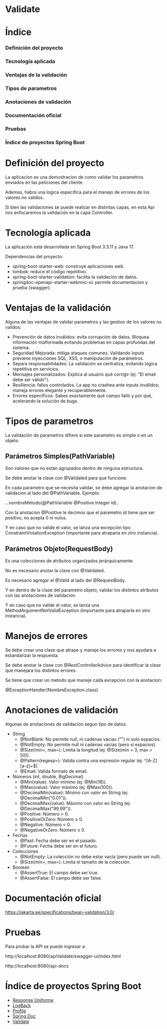 # **Validate**

# Índice
### Definición del proyecto
### Tecnología aplicada
### Ventajas de la validación
### Tipos de parametros
### Anotaciones de validación
### Documentación oficial
### Pruebas
### Índice de proyectos Spring Boot


#  **Definición del proyecto**
La aplicacion es una demostracion de como validar los parametros enviados en las peticiones del cliente.

Ademas, habra una logica especifica para el manejo de errores de los valores no validos.

Si bien las validaciones se puede realizar en distintas capas, en esta Api nos enfocaremos la validación en la capa Controller.


#  **Tecnología aplicada**

La aplicaciòn está desarrollada en Spring Boot 3.3.11 y Java 17.

Dependencias del proyecto: 
- spring-boot-starter-web: construye aplicaciones web.
- lombok: reduce el código repetitivo.
- spring-boot-starter-validation: facilita la validación de datos.
- springdoc-openapi-starter-webmvc-ui: permite documentacion y prueba (swagger).

#  **Ventajas de la validación**
Alguna de las ventajas de validar parametros y las gestion de los valores no validos:
- Prevención de datos inválidos: evita corrupción de datos. Bloquea información malformada evitando problemas en capas profundas del sistema.
- Seguridad Mejorada: mitiga ataques comunes. Validando inputs previene inyecciones SQL, XSS, o manipulación de parámetros.
- Separa responsabilidades: La validación se centraliza, evitando lógica repetitiva en servicios.
- Mensajes personalizados: Explica al usuario qué corrigir (ej: "El email debe ser válido").
- Resiliencia: fallos controlados. La app no crashea ante inputs inválidos; maneja errores elegante y recuperablemente.
- Errores específicos: Sabes exactamente qué campo falló y por qué, acelerando la solución de bugs.



#  **Tipos de parametros**

La validación de parametros difiere si este parametro es simple o en un objeto.

##  **Parámetros Simples(PathVariable)**
Son valores que no están agrupados dentro de ninguna estructura.

Se debe anotar la clase con @Validated para que funcione.

En cada parametro que se necesita validar, se debe agregar la anotacion de validacion al lado del @PathVariable. Ejemplo: 

...nombreMetodo(@PathVariable @Positive Integer id)..

Con la anotacion @Positive le decimos que el parametro id tiene que ser positivo, no acepta 0 ni nulos.

Y en caso que no valide el valor, se lanza una excepción tipo ConstraintViolationException (importante para atraparla en otro instancia).


##  **Parámetros Objeto(RequestBody)**
Es una colecciones de atributos organizados jerárquicamente.

No es necesario anotar la clase con @Validated.

Es necesario agregar el @Valid al lado del @RequestBody.

Y en dentro de la clase del parametro objeto, validar los distintos atributos con las anotaciones de validacion.

Y en caso que no valide el valor, se lanza una MethodArgumentNotValidException (importante para atraparla en otro instancia).

#  **Manejos de errores**
Se debe crear una clase que atrape y maneje los errores  y nos ayudara a estandarizar la respuesta.

Se debe anotar la clase con @RestControllerAdvice para identificar la clase que manejara los distintos errores.

Se tiene que crear un metodo que maneje cada excepcion con la anotacion:

@ExceptionHandler(NombreException.class)

#  **Anotaciones de validación**

Algunas de anotaciones de validación segun tipo de datos:

- String
	* @NotBlank:	No permite null, ni cadenas vacías ("") ni solo espacios.
	* @NotEmpty:	No permite null ni cadenas vacías (pero sí espacios).
	* @Size(min=, max=):	Limita la longitud (ej: @Size(min = 3, max = 50)).
	* @Pattern(regexp=):	Valida contra una expresión regular (ej: ^[A-Z][a-z]+$).
	* @Email:	Valida formato de email.
- Números (int, double, BigDecimal)
	* @Min(value): Valor mínimo (ej: @Min(18)).
	* @Max(value): Valor máximo (ej: @Max(100)).
	* @DecimalMin(value):	Mínimo con valor en String (ej: @DecimalMin("0.01")).
	* @DecimalMax(value):	Máximo con valor en String (ej: @DecimalMax("99.99")).
	* @Positive: Número > 0.
	* @PositiveOrZero: Número ≥ 0.
	* @Negative: Número < 0.
	* @NegativeOrZero: Número ≤ 0.
- Fechas 
	* @Past: Fecha debe ser en el pasado.
	* @Future: Fecha debe ser en el futuro.
- Colecciones 
	* @NotEmpty:	La colección no debe estar vacía (pero puede ser null).
	* @Size(min=, max=):	Limita el tamaño de la colección.
- Boolean
	* @AssertTrue: El campo debe ser true.
	* @AssertFalse: El campo debe ser false.

#  **Documentación oficial**
https://jakarta.ee/specifications/bean-validation/3.0/

#  **Pruebas**
Para probar la API se puede ingresar a:

http://localhost:8080/apiValidate/swagger-ui/index.html

http://localhost:8080/api-docs

#  **Índice de proyectos Spring Boot**

- [Response Uniforme](https://github.com/pabloEmanuelIgoldi/Spring-Boot-Response-Wrapper)
- [LogBack](https://github.com/pabloEmanuelIgoldi/Spring-Boot-Logback)
- [Profile](https://github.com/pabloEmanuelIgoldi/Spring-Boot-Profile)
- [Spring Doc](https://github.com/pabloEmanuelIgoldi/Spring-Boot-Swagger)
- [Validate](https://github.com/pabloEmanuelIgoldi/Spring-Boot-Validate)

